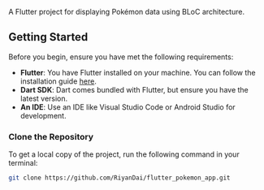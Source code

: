 A Flutter project for displaying Pokémon data using BLoC architecture.

## Getting Started
Before you begin, ensure you have met the following requirements:

- **Flutter**: You have Flutter installed on your machine. You can follow the installation guide [here](https://flutter.dev/docs/get-started/install).
- **Dart SDK**: Dart comes bundled with Flutter, but ensure you have the latest version.
- **An IDE**: Use an IDE like Visual Studio Code or Android Studio for development.

### Clone the Repository

To get a local copy of the project, run the following command in your terminal:

```bash
git clone https://github.com/RiyanDai/flutter_pokemon_app.git
